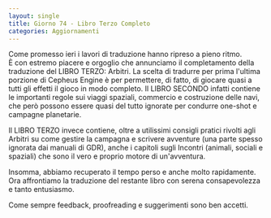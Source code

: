 ```yaml
---
layout: single
title: Giorno 74 - Libro Terzo Completo
categories: Aggiornamenti
---
```


Come promesso ieri i lavori di traduzione hanno ripreso a pieno ritmo.  
È con estremo piacere e orgoglio che annunciamo il completamento della traduzione del LIBRO TERZO: Arbitri. La scelta di tradurre per prima l'ultima porzione di Cepheus Engine è per permettere, di fatto, di giocare quasi a tutti gli effetti il gioco in modo completo. Il LIBRO SECONDO infatti contiene le importanti regole sui viaggi spaziali, commercio e costruzione delle navi, che però possono essere quasi del tutto ignorate per condurre one-shot e campagne planetarie.

Il LIBRO TERZO invece contiene, oltre a utilissimi consigli pratici rivolti agli Arbitri su come gestire la campagna e scrivere avventure (una parte spesso ignorata dai manuali di GDR), anche i capitoli sugli Incontri (animali, sociali e spaziali) che sono il vero e proprio motore di un'avventura.

Insomma, abbiamo recuperato il tempo perso e anche molto rapidamente. Ora affrontiamo la traduzione del restante libro con serena consapevolezza e tanto entusiasmo.

Come sempre feedback, proofreading e suggerimenti sono ben accetti.